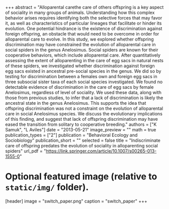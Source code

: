 +++
abstract = "Alloparental carethe care of others offspring is a key aspect of sociality in many groups of animals. Understanding how this complex behavior arises requires identifying both the selective forces that may favor it, as well as characteristics of particular lineages that facilitate or hinder its evolution. One potential hindrance is the existence of discrimination against foreign offspring, an obstacle that would need to be overcome in order for alloparental care to evolve. In this study, we explored whether offspring discrimination may have constrained the evolution of alloparental care in social spiders in the genus Anelosimus. Social spiders are known for their cooperative behaviors, which include alloparental care. After quantitatively assessing the extent of alloparenting in the care of egg sacs in natural nests of these spiders, we investigated whether discrimination against foreign egg sacs existed in ancestral pre-social species in the genus. We did so by testing for discrimination between a females own and foreign egg sacs in three subsocial sister taxa of each social species investigated. We found no detectable evidence of discrimination in the care of egg sacs by female Anelosimus, regardless of level of sociality. We used these data, along with those from previous studies, to infer that a lack of discrimination is likely the ancestral state in the genus Anelosimus. This supports the idea that offspring discrimination was not a constraint on the evolution of alloparental care in social Anelosimus species. We discuss the evolutionary implications of this finding, and suggest that lack of offspring discrimination may have eased the transition from solitary to cooperative breeding."
authors = ["K Samuk", "L Aviles"]
date = "2013-05-21"
image_preview = ""
math = true
publication_types = ["2"]
publication = "Behavioral Ecology and Sociobiology"
publication_short = ""
selected = false
title = "Indiscriminate care of offspring predates the evolution of sociality in alloparenting social spiders"
url_pdf = "https://link.springer.com/article/10.1007/s00265-013-1555-0"


# Optional featured image (relative to `static/img/` folder).
[header]
image = "switch_paper.png"
caption = "switch_paper"
+++